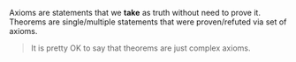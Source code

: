 Axioms are statements that we **take** as truth without need to prove it.
Theorems are single/multiple statements that were proven/refuted via set of axioms.
>It is pretty OK to say that theorems are just complex axioms.
